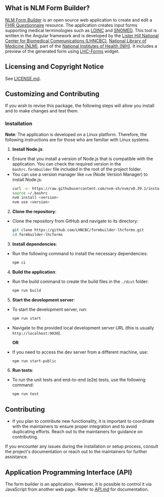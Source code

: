## What is NLM Form Builder?
[NLM Form Builder](https://formbuilder.nlm.nih.gov) is an open source web application to create and edit a
[FHIR Questionnaire](https://hl7.org/fhir/questionnaire.html) resource. The application
creates input forms supporting medical terminologies such as
[LOINC](https://loinc.org) and [SNOMED](https://www.snomed.org). This tool is
written in the Angular framework and is developed by the [Lister Hill National Center
for Biomedical Communications (LHNCBC)](https://lhbcbc.nlm.nih.gov), [National
Library of Medicine (NLM)](https://www.nlm.nih.gov), part of the [National
Institutes of Health (NIH)](https://www.nih.gov). It includes a preview of the
generated form using [LHC-Forms](https://lhncbc.github.io/lforms/)
widget.

## Licensing and Copyright Notice
See [LICENSE.md](LICENSE.md).

## Customizing and Contributing
If you wish to revise this package, the following steps will allow you install
and to make changes and test them.

### Installation

**Note**: The application is developed on a Linux platform. Therefore, the following
instructions are for those who are familiar with Linux systems.

1. **Install Node.js**:
  - Ensure that you install a version of Node.js that is compatible with the application. You can check the required version in the `bashrc.formbuilder` file included in the root of the project folder.
  - You can use a version manager like `nvm` (Node Version Manager) to install Node.js:
    ```bash
    curl -o- https://raw.githubusercontent.com/nvm-sh/nvm/v0.39.1/install.sh | bash
    source ~/.bashrc
    nvm install <version>
    nvm use <version>
    ```

2. **Clone the repository**:
  - Clone the repository from GitHub and navigate to its directory:
    ```bash
    git clone https://github.com/LHNCBC/formbuilder-lhcforms.git
    cd formbuilder-lhcforms
    ```

3. **Install dependencies**:
  - Run the following command to install the necessary dependencies:
    ```bash
    npm ci
    ```

4. **Build the application**:
  - Run the build command to create the build files in the `./dist` folder:
    ```bash
    npm run build
    ```

5. **Start the development server**:
  - To start the development server, run:
    ```bash
    npm run start
    ```
  - Navigate to the provided local development server URL (this is usually `http://localhost:9030`).

    **OR**

  - If you need to access the dev server from a different machine, use:
    ```bash
    npm run start-public
    ```

6. **Run tests**:
  - To run the unit tests and end-to-end (e2e) tests, use the following command:
    ```bash
    npm run test
    ```

## **Contributing**
  - If you plan to contribute new functionality, it is important to coordinate with the maintainers to ensure proper integration and to avoid duplicating efforts. Reach out to the maintainers for guidance on contributing.

If you encounter any issues during the installation or setup process, consult the project's documentation or reach out to the maintainers for further assistance.
## Application Programming Interface (API)
The form builder is an application. However, it is possible to control it via
JavaScript from another web page. Refer to [API.md](API.md)
for documentation.
        

        
